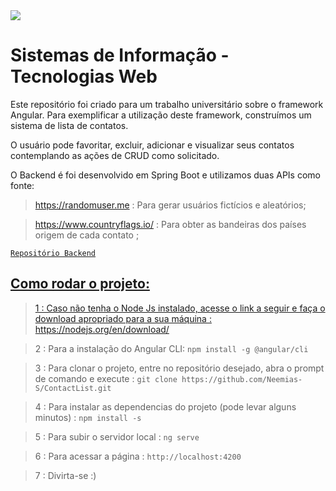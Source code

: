 <img style="max-width: 20%!important;" src="https://web.sistemas.pucminas.br/BDP/PUC%20Minas/Home/Logo?seq=16EC68D2C1F309FAA3972EF167C78189">


# Sistemas de Informação - Tecnologias Web

<p> Este repositório foi criado para um trabalho universitário sobre o framework Angular. Para exemplificar a utilização deste framework, construímos um sistema de lista de contatos.

<p> O usuário pode favoritar, excluir, adicionar e visualizar seus contatos contemplando as ações de CRUD como solicitado.
  
  O Backend é foi desenvolvido em Spring Boot e utilizamos duas APIs como fonte:
  
  > https://randomuser.me : Para gerar usuários fictícios e aleatórios;
  
  > https://www.countryflags.io/ : Para obter as bandeiras dos países origem de cada contato ;

<a href="https://github.com/Neemias-S/ContactListBack">`Repositório Backend`

## Como rodar o projeto:

> 1 : Caso não tenha o Node Js instalado, acesse o link a seguir e faça o download apropriado para a sua máquina : https://nodejs.org/en/download/ 

> 2 : Para a instalação do Angular CLI: `npm install -g @angular/cli`

> 3 : Para clonar o projeto, entre no repositório desejado, abra o prompt de comando e execute : `git clone https://github.com/Neemias-S/ContactList.git`

> 4 : Para instalar as dependencias do projeto (pode levar alguns minutos) : `npm install -s`

> 5 : Para subir o servidor local : `ng serve`

> 6 : Para acessar a página : `http://localhost:4200`

> 7 : Divirta-se :)
